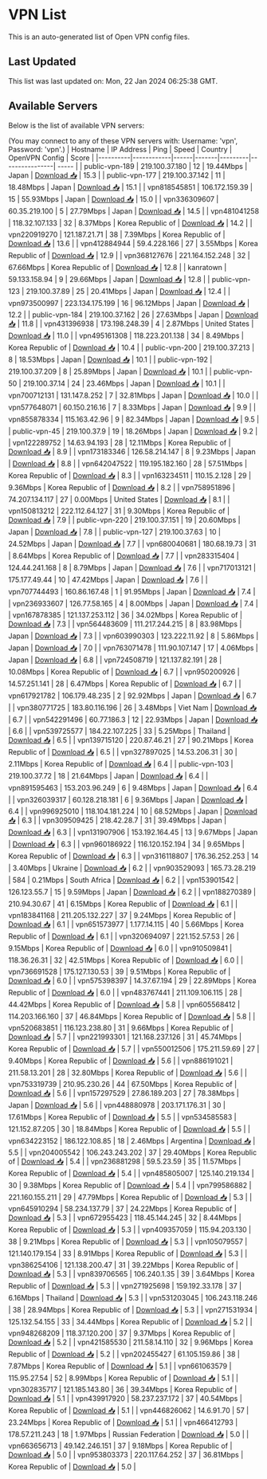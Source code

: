 # VPN List

This is an auto-generated list of Open VPN config files.

## Last Updated

This list was last updated on: Mon, 22 Jan 2024 06:25:38 GMT.

## Available Servers

Below is the list of available VPN servers:

(You may connect to any of these VPN servers with: Username: 'vpn', Password: 'vpn'.)
| Hostname | IP Address | Ping | Speed | Country | OpenVPN Config | Score |
|----------|------------|------|-------|---------|----------------| ----- |
| public-vpn-189 | 219.100.37.180 | 12 | 19.44Mbps | Japan | [Download 📥](./configs/server_0_JP.ovpn) | 15.3 |
| public-vpn-177 | 219.100.37.142 | 11 | 18.48Mbps | Japan | [Download 📥](./configs/server_1_JP.ovpn) | 15.1 |
| vpn818545851 | 106.172.159.39 | 15 | 55.93Mbps | Japan | [Download 📥](./configs/server_2_JP.ovpn) | 15.0 |
| vpn336309607 | 60.35.219.100 | 5 | 27.79Mbps | Japan | [Download 📥](./configs/server_3_JP.ovpn) | 14.5 |
| vpn481041258 | 118.32.107.133 | 32 | 8.37Mbps | Korea Republic of | [Download 📥](./configs/server_4_KR.ovpn) | 14.2 |
| vpn220919270 | 121.187.21.71 | 38 | 7.39Mbps | Korea Republic of | [Download 📥](./configs/server_5_KR.ovpn) | 13.6 |
| vpn412884944 | 59.4.228.166 | 27 | 3.55Mbps | Korea Republic of | [Download 📥](./configs/server_6_KR.ovpn) | 12.9 |
| vpn368127676 | 221.164.152.248 | 32 | 67.66Mbps | Korea Republic of | [Download 📥](./configs/server_7_KR.ovpn) | 12.8 |
| kanratown | 59.133.158.94 | 9 | 29.66Mbps | Japan | [Download 📥](./configs/server_8_JP.ovpn) | 12.8 |
| public-vpn-123 | 219.100.37.89 | 25 | 20.41Mbps | Japan | [Download 📥](./configs/server_9_JP.ovpn) | 12.4 |
| vpn973500997 | 223.134.175.199 | 16 | 96.12Mbps | Japan | [Download 📥](./configs/server_10_JP.ovpn) | 12.2 |
| public-vpn-184 | 219.100.37.162 | 26 | 27.63Mbps | Japan | [Download 📥](./configs/server_11_JP.ovpn) | 11.8 |
| vpn431396938 | 173.198.248.39 | 4 | 2.87Mbps | United States | [Download 📥](./configs/server_12_US.ovpn) | 11.0 |
| vpn495161308 | 118.223.201.138 | 34 | 8.49Mbps | Korea Republic of | [Download 📥](./configs/server_13_KR.ovpn) | 10.4 |
| public-vpn-200 | 219.100.37.213 | 8 | 18.53Mbps | Japan | [Download 📥](./configs/server_14_JP.ovpn) | 10.1 |
| public-vpn-192 | 219.100.37.209 | 8 | 25.89Mbps | Japan | [Download 📥](./configs/server_15_JP.ovpn) | 10.1 |
| public-vpn-50 | 219.100.37.14 | 24 | 23.46Mbps | Japan | [Download 📥](./configs/server_16_JP.ovpn) | 10.1 |
| vpn700712131 | 131.147.8.252 | 7 | 32.81Mbps | Japan | [Download 📥](./configs/server_17_JP.ovpn) | 10.0 |
| vpn577648071 | 60.150.216.16 | 7 | 8.33Mbps | Japan | [Download 📥](./configs/server_18_JP.ovpn) | 9.9 |
| vpn855878334 | 115.163.42.96 | 9 | 82.34Mbps | Japan | [Download 📥](./configs/server_19_JP.ovpn) | 9.5 |
| public-vpn-45 | 219.100.37.9 | 19 | 18.26Mbps | Japan | [Download 📥](./configs/server_20_JP.ovpn) | 9.2 |
| vpn122289752 | 14.63.94.193 | 28 | 12.11Mbps | Korea Republic of | [Download 📥](./configs/server_21_KR.ovpn) | 8.9 |
| vpn173183346 | 126.58.214.147 | 8 | 9.23Mbps | Japan | [Download 📥](./configs/server_22_JP.ovpn) | 8.8 |
| vpn642047522 | 119.195.182.160 | 28 | 57.51Mbps | Korea Republic of | [Download 📥](./configs/server_23_KR.ovpn) | 8.3 |
| vpn163234511 | 110.15.2.128 | 29 | 9.36Mbps | Korea Republic of | [Download 📥](./configs/server_24_KR.ovpn) | 8.2 |
| vpn758951896 | 74.207.134.117 | 27 | 0.00Mbps | United States | [Download 📥](./configs/server_25_US.ovpn) | 8.1 |
| vpn150813212 | 222.112.64.127 | 31 | 9.30Mbps | Korea Republic of | [Download 📥](./configs/server_26_KR.ovpn) | 7.9 |
| public-vpn-220 | 219.100.37.151 | 19 | 20.60Mbps | Japan | [Download 📥](./configs/server_27_JP.ovpn) | 7.8 |
| public-vpn-127 | 219.100.37.63 | 10 | 24.52Mbps | Japan | [Download 📥](./configs/server_28_JP.ovpn) | 7.7 |
| vpn680040681 | 180.68.19.73 | 31 | 8.64Mbps | Korea Republic of | [Download 📥](./configs/server_29_KR.ovpn) | 7.7 |
| vpn283315404 | 124.44.241.168 | 8 | 8.79Mbps | Japan | [Download 📥](./configs/server_30_JP.ovpn) | 7.6 |
| vpn717013121 | 175.177.49.44 | 10 | 47.42Mbps | Japan | [Download 📥](./configs/server_31_JP.ovpn) | 7.6 |
| vpn707744493 | 160.86.167.48 | 1 | 91.95Mbps | Japan | [Download 📥](./configs/server_32_JP.ovpn) | 7.4 |
| vpn236933607 | 126.77.58.165 | 4 | 8.00Mbps | Japan | [Download 📥](./configs/server_33_JP.ovpn) | 7.4 |
| vpn167878385 | 121.137.253.112 | 36 | 34.02Mbps | Korea Republic of | [Download 📥](./configs/server_34_KR.ovpn) | 7.3 |
| vpn564483609 | 111.217.244.215 | 8 | 83.98Mbps | Japan | [Download 📥](./configs/server_35_JP.ovpn) | 7.3 |
| vpn603990303 | 123.222.11.92 | 8 | 5.86Mbps | Japan | [Download 📥](./configs/server_36_JP.ovpn) | 7.0 |
| vpn763071478 | 111.90.107.147 | 17 | 4.06Mbps | Japan | [Download 📥](./configs/server_37_JP.ovpn) | 6.8 |
| vpn724508719 | 121.137.82.191 | 28 | 10.08Mbps | Korea Republic of | [Download 📥](./configs/server_38_KR.ovpn) | 6.7 |
| vpn950200926 | 14.57.251.141 | 28 | 6.47Mbps | Korea Republic of | [Download 📥](./configs/server_39_KR.ovpn) | 6.7 |
| vpn617921782 | 106.179.48.235 | 2 | 92.92Mbps | Japan | [Download 📥](./configs/server_40_JP.ovpn) | 6.7 |
| vpn380771725 | 183.80.116.196 | 26 | 3.48Mbps | Viet Nam | [Download 📥](./configs/server_41_VN.ovpn) | 6.7 |
| vpn542291496 | 60.77.186.3 | 12 | 22.93Mbps | Japan | [Download 📥](./configs/server_42_JP.ovpn) | 6.6 |
| vpn539725577 | 184.22.107.225 | 33 | 5.25Mbps | Thailand | [Download 📥](./configs/server_43_TH.ovpn) | 6.5 |
| vpn139715120 | 220.87.46.21 | 27 | 90.21Mbps | Korea Republic of | [Download 📥](./configs/server_44_KR.ovpn) | 6.5 |
| vpn327897025 | 14.53.206.31 | 30 | 2.11Mbps | Korea Republic of | [Download 📥](./configs/server_45_KR.ovpn) | 6.4 |
| public-vpn-103 | 219.100.37.72 | 18 | 21.64Mbps | Japan | [Download 📥](./configs/server_46_JP.ovpn) | 6.4 |
| vpn891595463 | 153.203.96.249 | 6 | 9.48Mbps | Japan | [Download 📥](./configs/server_47_JP.ovpn) | 6.4 |
| vpn326039317 | 60.128.218.181 | 6 | 9.36Mbps | Japan | [Download 📥](./configs/server_48_JP.ovpn) | 6.4 |
| vpn996925010 | 118.104.181.224 | 10 | 68.52Mbps | Japan | [Download 📥](./configs/server_49_JP.ovpn) | 6.3 |
| vpn309509425 | 218.42.28.7 | 31 | 39.49Mbps | Japan | [Download 📥](./configs/server_50_JP.ovpn) | 6.3 |
| vpn131907906 | 153.192.164.45 | 13 | 9.67Mbps | Japan | [Download 📥](./configs/server_51_JP.ovpn) | 6.3 |
| vpn960186922 | 116.120.152.194 | 34 | 9.65Mbps | Korea Republic of | [Download 📥](./configs/server_52_KR.ovpn) | 6.3 |
| vpn316118807 | 176.36.252.253 | 14 | 3.40Mbps | Ukraine | [Download 📥](./configs/server_53_UA.ovpn) | 6.2 |
| vpn903529093 | 165.73.28.219 | 584 | 0.21Mbps | South Africa | [Download 📥](./configs/server_54_ZA.ovpn) | 6.2 |
| vpn153901542 | 126.123.55.7 | 15 | 9.59Mbps | Japan | [Download 📥](./configs/server_55_JP.ovpn) | 6.2 |
| vpn188270389 | 210.94.30.67 | 41 | 6.15Mbps | Korea Republic of | [Download 📥](./configs/server_56_KR.ovpn) | 6.1 |
| vpn183841168 | 211.205.132.227 | 37 | 9.24Mbps | Korea Republic of | [Download 📥](./configs/server_57_KR.ovpn) | 6.1 |
| vpn651573977 | 1.177.14.115 | 40 | 5.66Mbps | Korea Republic of | [Download 📥](./configs/server_58_KR.ovpn) | 6.1 |
| vpn320694097 | 221.152.57.53 | 26 | 9.15Mbps | Korea Republic of | [Download 📥](./configs/server_59_KR.ovpn) | 6.0 |
| vpn910509841 | 118.36.26.31 | 32 | 42.51Mbps | Korea Republic of | [Download 📥](./configs/server_60_KR.ovpn) | 6.0 |
| vpn736691528 | 175.127.130.53 | 39 | 9.51Mbps | Korea Republic of | [Download 📥](./configs/server_61_KR.ovpn) | 6.0 |
| vpn575398397 | 14.37.67.194 | 29 | 22.89Mbps | Korea Republic of | [Download 📥](./configs/server_62_KR.ovpn) | 6.0 |
| vpn483767441 | 211.109.106.115 | 28 | 44.42Mbps | Korea Republic of | [Download 📥](./configs/server_63_KR.ovpn) | 5.8 |
| vpn605568412 | 114.203.166.160 | 37 | 46.84Mbps | Korea Republic of | [Download 📥](./configs/server_64_KR.ovpn) | 5.8 |
| vpn520683851 | 116.123.238.80 | 31 | 9.66Mbps | Korea Republic of | [Download 📥](./configs/server_65_KR.ovpn) | 5.7 |
| vpn221993301 | 121.168.237.126 | 31 | 45.74Mbps | Korea Republic of | [Download 📥](./configs/server_66_KR.ovpn) | 5.7 |
| vpn550012506 | 175.211.59.69 | 27 | 9.40Mbps | Korea Republic of | [Download 📥](./configs/server_67_KR.ovpn) | 5.6 |
| vpn886191021 | 211.58.13.201 | 28 | 32.80Mbps | Korea Republic of | [Download 📥](./configs/server_68_KR.ovpn) | 5.6 |
| vpn753319739 | 210.95.230.26 | 44 | 67.50Mbps | Korea Republic of | [Download 📥](./configs/server_69_KR.ovpn) | 5.6 |
| vpn157297529 | 27.86.189.203 | 27 | 78.38Mbps | Japan | [Download 📥](./configs/server_70_JP.ovpn) | 5.6 |
| vpn448880978 | 203.171.176.31 | 30 | 17.61Mbps | Korea Republic of | [Download 📥](./configs/server_71_KR.ovpn) | 5.5 |
| vpn534585583 | 121.152.87.205 | 30 | 18.84Mbps | Korea Republic of | [Download 📥](./configs/server_72_KR.ovpn) | 5.5 |
| vpn634223152 | 186.122.108.85 | 18 | 2.46Mbps | Argentina | [Download 📥](./configs/server_73_AR.ovpn) | 5.5 |
| vpn204005542 | 106.243.243.202 | 37 | 29.40Mbps | Korea Republic of | [Download 📥](./configs/server_74_KR.ovpn) | 5.4 |
| vpn236881298 | 59.5.23.59 | 35 | 11.57Mbps | Korea Republic of | [Download 📥](./configs/server_75_KR.ovpn) | 5.4 |
| vpn485805007 | 125.140.219.134 | 30 | 9.38Mbps | Korea Republic of | [Download 📥](./configs/server_76_KR.ovpn) | 5.4 |
| vpn799586882 | 221.160.155.211 | 29 | 47.79Mbps | Korea Republic of | [Download 📥](./configs/server_77_KR.ovpn) | 5.3 |
| vpn645910294 | 58.234.137.79 | 37 | 24.22Mbps | Korea Republic of | [Download 📥](./configs/server_78_KR.ovpn) | 5.3 |
| vpn672955423 | 118.45.144.245 | 32 | 8.44Mbps | Korea Republic of | [Download 📥](./configs/server_79_KR.ovpn) | 5.3 |
| vpn409357059 | 115.94.203.130 | 38 | 9.21Mbps | Korea Republic of | [Download 📥](./configs/server_80_KR.ovpn) | 5.3 |
| vpn105079557 | 121.140.179.154 | 33 | 8.91Mbps | Korea Republic of | [Download 📥](./configs/server_81_KR.ovpn) | 5.3 |
| vpn386254106 | 121.138.200.47 | 31 | 39.22Mbps | Korea Republic of | [Download 📥](./configs/server_82_KR.ovpn) | 5.3 |
| vpn839706565 | 106.240.1.35 | 39 | 3.64Mbps | Korea Republic of | [Download 📥](./configs/server_83_KR.ovpn) | 5.3 |
| vpn271925698 | 159.192.33.178 | 37 | 6.16Mbps | Thailand | [Download 📥](./configs/server_84_TH.ovpn) | 5.3 |
| vpn531203045 | 106.243.118.246 | 38 | 28.94Mbps | Korea Republic of | [Download 📥](./configs/server_85_KR.ovpn) | 5.3 |
| vpn271531934 | 125.132.54.155 | 33 | 34.44Mbps | Korea Republic of | [Download 📥](./configs/server_86_KR.ovpn) | 5.2 |
| vpn948268209 | 118.37.120.200 | 37 | 9.37Mbps | Korea Republic of | [Download 📥](./configs/server_87_KR.ovpn) | 5.2 |
| vpn421585530 | 211.58.14.110 | 32 | 9.96Mbps | Korea Republic of | [Download 📥](./configs/server_88_KR.ovpn) | 5.2 |
| vpn202455427 | 61.105.159.86 | 38 | 7.87Mbps | Korea Republic of | [Download 📥](./configs/server_89_KR.ovpn) | 5.1 |
| vpn661063579 | 115.95.27.54 | 52 | 8.99Mbps | Korea Republic of | [Download 📥](./configs/server_90_KR.ovpn) | 5.1 |
| vpn302835717 | 121.185.143.80 | 36 | 39.34Mbps | Korea Republic of | [Download 📥](./configs/server_91_KR.ovpn) | 5.1 |
| vpn439917920 | 58.237.237.172 | 37 | 40.54Mbps | Korea Republic of | [Download 📥](./configs/server_92_KR.ovpn) | 5.1 |
| vpn446826062 | 14.6.91.70 | 57 | 23.24Mbps | Korea Republic of | [Download 📥](./configs/server_93_KR.ovpn) | 5.1 |
| vpn466412793 | 178.57.211.243 | 18 | 1.97Mbps | Russian Federation | [Download 📥](./configs/server_94_RU.ovpn) | 5.0 |
| vpn663656713 | 49.142.246.151 | 37 | 9.18Mbps | Korea Republic of | [Download 📥](./configs/server_95_KR.ovpn) | 5.0 |
| vpn953803373 | 220.117.64.252 | 37 | 36.81Mbps | Korea Republic of | [Download 📥](./configs/server_96_KR.ovpn) | 5.0 |
